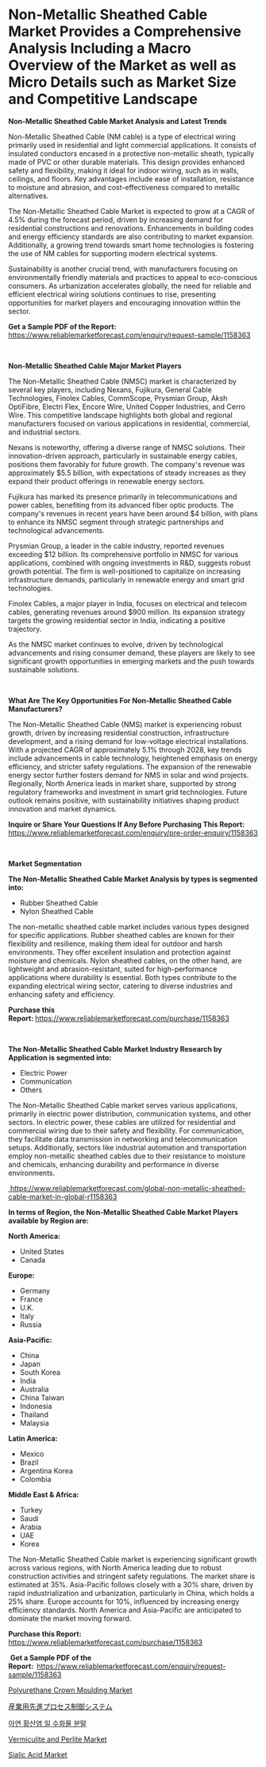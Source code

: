<p><h1>Non-Metallic Sheathed Cable Market Provides a Comprehensive Analysis Including a Macro Overview of the Market as well as Micro Details such as Market Size and Competitive Landscape</h1></p><p><strong>Non-Metallic Sheathed Cable Market Analysis and Latest Trends</strong></p>
<p><p>Non-Metallic Sheathed Cable (NM cable) is a type of electrical wiring primarily used in residential and light commercial applications. It consists of insulated conductors encased in a protective non-metallic sheath, typically made of PVC or other durable materials. This design provides enhanced safety and flexibility, making it ideal for indoor wiring, such as in walls, ceilings, and floors. Key advantages include ease of installation, resistance to moisture and abrasion, and cost-effectiveness compared to metallic alternatives.</p><p>The Non-Metallic Sheathed Cable Market is expected to grow at a CAGR of 4.5% during the forecast period, driven by increasing demand for residential constructions and renovations. Enhancements in building codes and energy efficiency standards are also contributing to market expansion. Additionally, a growing trend towards smart home technologies is fostering the use of NM cables for supporting modern electrical systems. </p><p>Sustainability is another crucial trend, with manufacturers focusing on environmentally friendly materials and practices to appeal to eco-conscious consumers. As urbanization accelerates globally, the need for reliable and efficient electrical wiring solutions continues to rise, presenting opportunities for market players and encouraging innovation within the sector.</p></p>
<p><strong>Get a Sample PDF of the Report:&nbsp;</strong> <a href="https://www.reliablemarketforecast.com/enquiry/request-sample/1158363">https://www.reliablemarketforecast.com/enquiry/request-sample/1158363</a></p>
<p>&nbsp;</p>
<p><strong>Non-Metallic Sheathed Cable Major Market Players</strong></p>
<p><p>The Non-Metallic Sheathed Cable (NMSC) market is characterized by several key players, including Nexans, Fujikura, General Cable Technologies, Finolex Cables, CommScope, Prysmian Group, Aksh OptiFibre, Electri Flex, Encore Wire, United Copper Industries, and Cerro Wire. This competitive landscape highlights both global and regional manufacturers focused on various applications in residential, commercial, and industrial sectors.</p><p>Nexans is noteworthy, offering a diverse range of NMSC solutions. Their innovation-driven approach, particularly in sustainable energy cables, positions them favorably for future growth. The company's revenue was approximately $5.5 billion, with expectations of steady increases as they expand their product offerings in renewable energy sectors.</p><p>Fujikura has marked its presence primarily in telecommunications and power cables, benefiting from its advanced fiber optic products. The company's revenues in recent years have been around $4 billion, with plans to enhance its NMSC segment through strategic partnerships and technological advancements.</p><p>Prysmian Group, a leader in the cable industry, reported revenues exceeding $12 billion. Its comprehensive portfolio in NMSC for various applications, combined with ongoing investments in R&D, suggests robust growth potential. The firm is well-positioned to capitalize on increasing infrastructure demands, particularly in renewable energy and smart grid technologies.</p><p>Finolex Cables, a major player in India, focuses on electrical and telecom cables, generating revenues around $900 million. Its expansion strategy targets the growing residential sector in India, indicating a positive trajectory.</p><p>As the NMSC market continues to evolve, driven by technological advancements and rising consumer demand, these players are likely to see significant growth opportunities in emerging markets and the push towards sustainable solutions.</p></p>
<p>&nbsp;</p>
<p><strong>What Are The Key Opportunities For Non-Metallic Sheathed Cable Manufacturers?</strong></p>
<p><p>The Non-Metallic Sheathed Cable (NMS) market is experiencing robust growth, driven by increasing residential construction, infrastructure development, and a rising demand for low-voltage electrical installations. With a projected CAGR of approximately 5.1% through 2028, key trends include advancements in cable technology, heightened emphasis on energy efficiency, and stricter safety regulations. The expansion of the renewable energy sector further fosters demand for NMS in solar and wind projects. Regionally, North America leads in market share, supported by strong regulatory frameworks and investment in smart grid technologies. Future outlook remains positive, with sustainability initiatives shaping product innovation and market dynamics.</p></p>
<p><strong>Inquire or Share Your Questions If Any Before Purchasing This Report:</strong> <a href="https://www.reliablemarketforecast.com/enquiry/pre-order-enquiry/1158363">https://www.reliablemarketforecast.com/enquiry/pre-order-enquiry/1158363</a></p>
<p>&nbsp;</p>
<p><strong>Market Segmentation</strong></p>
<p><strong>The Non-Metallic Sheathed Cable Market Analysis by types is segmented into:</strong></p>
<p><ul><li>Rubber Sheathed Cable</li><li>Nylon Sheathed Cable</li></ul></p>
<p><p>The non-metallic sheathed cable market includes various types designed for specific applications. Rubber sheathed cables are known for their flexibility and resilience, making them ideal for outdoor and harsh environments. They offer excellent insulation and protection against moisture and chemicals. Nylon sheathed cables, on the other hand, are lightweight and abrasion-resistant, suited for high-performance applications where durability is essential. Both types contribute to the expanding electrical wiring sector, catering to diverse industries and enhancing safety and efficiency.</p></p>
<p><strong>Purchase this Report:&nbsp;</strong><a href="https://www.reliablemarketforecast.com/purchase/1158363">https://www.reliablemarketforecast.com/purchase/1158363</a></p>
<p>&nbsp;</p>
<p><strong>The Non-Metallic Sheathed Cable Market Industry Research by Application is segmented into:</strong></p>
<p><ul><li>Electric Power</li><li>Communication</li><li>Others</li></ul></p>
<p><p>The Non-Metallic Sheathed Cable market serves various applications, primarily in electric power distribution, communication systems, and other sectors. In electric power, these cables are utilized for residential and commercial wiring due to their safety and flexibility. For communication, they facilitate data transmission in networking and telecommunication setups. Additionally, sectors like industrial automation and transportation employ non-metallic sheathed cables due to their resistance to moisture and chemicals, enhancing durability and performance in diverse environments.</p></p>
<p><a href="https://www.reliablemarketforecast.com/global-non-metallic-sheathed-cable-market-in-global-r1158363">&nbsp;https://www.reliablemarketforecast.com/global-non-metallic-sheathed-cable-market-in-global-r1158363</a></p>
<p><strong>In terms of Region, the Non-Metallic Sheathed Cable Market Players available by Region are:</strong></p>
<p>
    <p> <strong> North America: </strong>
        <ul>
            <li>United States</li>
            <li>Canada</li>
        </ul>
        </p> 
    <p> <strong> Europe: </strong>
        <ul>
            <li>Germany</li>
            <li>France</li>
            <li>U.K.</li>
            <li>Italy</li>
            <li>Russia</li>
        </ul>
        </p> 
    <p> <strong> Asia-Pacific: </strong>
        <ul>
            <li>China</li>
            <li>Japan</li>
            <li>South Korea</li>
            <li>India</li>
            <li>Australia</li>
            <li>China Taiwan</li>
            <li>Indonesia</li>
            <li>Thailand</li>
            <li>Malaysia</li>
        </ul>
        </p> 
    <p> <strong> Latin America: </strong>
        <ul>
            <li>Mexico</li>
            <li>Brazil</li>
            <li>Argentina Korea</li>
            <li>Colombia</li>
        </ul>
        </p> 
    <p> <strong> Middle East & Africa: </strong>
        <ul>
            <li>Turkey</li>
            <li>Saudi</li>
            <li>Arabia</li>
            <li>UAE</li>
            <li>Korea</li>
        </ul>
    </p>
    </p>
<p><p>The Non-Metallic Sheathed Cable market is experiencing significant growth across various regions, with North America leading due to robust construction activities and stringent safety regulations. The market share is estimated at 35%. Asia-Pacific follows closely with a 30% share, driven by rapid industrialization and urbanization, particularly in China, which holds a 25% share. Europe accounts for 10%, influenced by increasing energy efficiency standards. North America and Asia-Pacific are anticipated to dominate the market moving forward.</p></p>
<p><strong>Purchase this Report: </strong><a href="https://www.reliablemarketforecast.com/purchase/1158363">https://www.reliablemarketforecast.com/purchase/1158363</a></p>
<p>&nbsp;<strong>Get a Sample PDF of the Report:&nbsp;&nbsp;</strong><a href="https://www.reliablemarketforecast.com/enquiry/request-sample/1158363">https://www.reliablemarketforecast.com/enquiry/request-sample/1158363</a></p>
<p><strong></strong></p>
<p><p><a href="https://issuu.com/reportprime-2/docs/polyurethane-crown-moulding-market-_9361596a411817">Polyurethane Crown Moulding Market</a></p><p><a href="https://medium.com/@toryqamc/industrial-advanced-process-control-systems-market-%E3%81%AF-%E3%82%B3%E3%82%B9%E3%83%88%E7%AE%A1%E7%90%86%E3%81%A8%E5%8A%B9%E7%8E%87%E5%90%91%E4%B8%8A%E3%82%92%E5%84%AA%E5%85%88%E3%81%97%E3%81%BE%E3%81%99-c90ba10c9fb4">産業用先進プロセス制御システム</a></p><p><a href="https://medium.com/@onlyonetommy/zinc-sulfate-monohydrate-powder-market-%EC%9D%98-%EA%B8%80%EB%A1%9C%EB%B2%8C-%EC%8B%9C%EC%9E%A5-%EA%B0%9C%EC%9A%94%EB%8A%94-%EC%A0%84-%EC%84%B8%EA%B3%84-%EB%B0%8F-%EC%A3%BC%EC%9A%94-%EC%8B%9C%EC%9E%A5%EC%9D%98-%EC%82%B0%EC%97%85%EC%97%90-%EC%98%81%ED%96%A5%EC%9D%84-%EB%AF%B8%EC%B9%98%EB%8A%94-%EC%A3%BC%EC%9A%94-%ED%8A%B8%EB%A0%8C%EB%93%9C%EC%97%90-%EB%8C%80%ED%95%9C-%EB%8F%85%ED%8A%B9%ED%95%9C-%EA%B4%80%EC%A0%90%EC%9D%84-7479f59bc3a3">아연 황산염 일 수화물 분말</a></p><p><a href="https://www.linkedin.com/pulse/vermiculite-perlite-market2024-2031-industry-insights-investment-opportunities-78woe?trackingId=KxUSpk4sTMq4dLN5qjMhMA%3D%3D">Vermiculite and Perlite Market</a></p><p><a href="https://www.linkedin.com/pulse/emerging-market-trends-regional-analysis-sialic-acid-forecasted-sde0e?trackingId=JOM9aOWKT%2BS0a0n72Gxb2A%3D%3D">Sialic Acid Market</a></p></p>